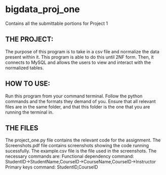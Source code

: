 # bigdata_proj_one
Contains all the submittable portions for Project 1
## THE PROJECT:
The purpose of this program is to take in a csv file and normalize the data present within it. This program is able to do this until 2NF form. Then, it connects to MySQL and allows the users to view and interact with the normalized tables.
## HOW TO USE:
Run this program from your command terminal. Follow the python commands and the formats they demand of you. Ensure that all relevant files are in the same folder, and that this folder is the one that you are running the terminal in. 

## THE FILES
The project_one.py file contains the relevant code for the assignment.
The Screenshots.pdf file contains screenshots showing the code running sucessfully.
The example.csv file is the file used in the screenshots. The necessary commands are:
Functional dependency command: StudentID→StudentName,CourseID→CourseName,CourseID→Instructor
Primary keys command: StudentID,CourseID
